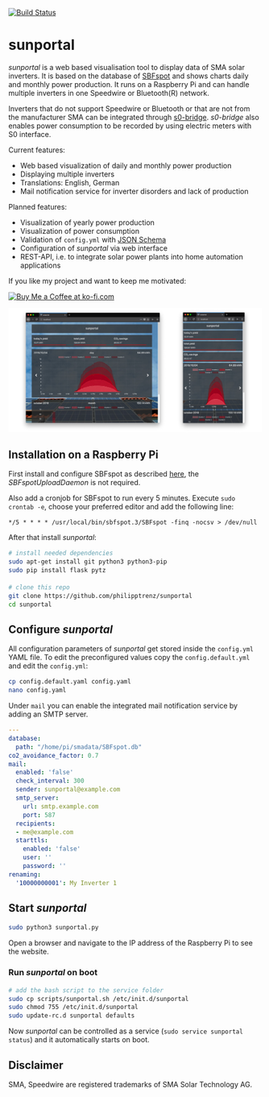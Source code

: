 [![Build Status](https://travis-ci.org/philipptrenz/sunportal.svg?branch=tav)](https://travis-ci.org/philipptrenz/sunportal)

# sunportal

_sunportal_ is a web based visualisation tool to display data of SMA solar inverters. It is based on the database of [SBFspot](https://github.com/SBFspot/SBFspot) and shows charts daily and monthly power production. It runs on a Raspberry Pi and can handle multiple inverters in one Speedwire or Bluetooth(R) network.

Inverters that do not support Speedwire or Bluetooth or that are not from the manufacturer SMA can be integrated through [s0-bridge](https://github.com/philipptrenz/s0-bridge). _s0-bridge_ also enables power consumption to be recorded by using electric meters with S0 interface.


Current features:

* Web based visualization of daily and monthly power production
* Displaying multiple inverters
* Translations: English, German
* Mail notification service for inverter disorders and lack of production

Planned features:

* Visualization of yearly power production
* Visualization of power consumption
* Validation of `config.yml` with [JSON Schema](https://json-schema.org/)
* Configuration of _sunportal_ via web interface
* REST-API, i.e. to integrate solar power plants into home automation applications

If you like my project and want to keep me motivated:

<a href='https://ko-fi.com/U7U6COXD' target='_blank'><img height='36' style='border:0px;height:36px;' src='https://az743702.vo.msecnd.net/cdn/kofi2.png?v=0' border='0' alt='Buy Me a Coffee at ko-fi.com' /></a>

![sunportal example image](/static/img/sunportal.jpg?raw=true)

## Installation on a Raspberry Pi

First install and configure SBFspot as described [here](https://github.com/SBFspot/SBFspot/wiki/Installation-Linux-SQLite#sbfspot-with-sqlite), the _SBFspotUploadDaemon_ is not required. 

Also add a cronjob for SBFspot to run every 5 minutes. Execute `sudo crontab -e`, choose your preferred editor and add the following line:

```
*/5 * * * * /usr/local/bin/sbfspot.3/SBFspot -finq -nocsv > /dev/null
```

After that install _sunportal_:

```bash
# install needed dependencies
sudo apt-get install git python3 python3-pip 
sudo pip install flask pytz

# clone this repo
git clone https://github.com/philipptrenz/sunportal
cd sunportal
```

## Configure _sunportal_

All configuration parameters of _sunportal_ get stored inside the `config.yml` YAML file. To edit the preconfigured values copy the `config.default.yml` and edit the `config.yml`:

```bash
cp config.default.yaml config.yaml
nano config.yaml
```

Under `mail` you can enable the integrated mail notification service by adding an SMTP server.

```yaml
---
database:
  path: "/home/pi/smadata/SBFspot.db"
co2_avoidance_factor: 0.7
mail:
  enabled: 'false'
  check_interval: 300
  sender: sunportal@example.com
  smtp_server:
    url: smtp.example.com
    port: 587
  recipients:
  - me@example.com
  starttls:
    enabled: 'false'
    user: ''
    password: ''
renaming:
  '10000000001': My Inverter 1

```

## Start _sunportal_

```bash
sudo python3 sunportal.py
```

Open a browser and navigate to the IP address of the Raspberry Pi to see the website.

### Run _sunportal_ on boot

```bash
# add the bash script to the service folder
sudo cp scripts/sunportal.sh /etc/init.d/sunportal
sudo chmod 755 /etc/init.d/sunportal
sudo update-rc.d sunportal defaults
```

Now _sunportal_ can be controlled as a service (`sudo service sunportal status`) and it automatically starts on boot.

## Disclaimer

SMA, Speedwire are registered trademarks of SMA Solar Technology AG.
